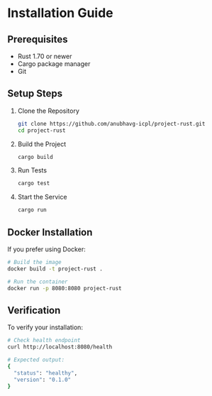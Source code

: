 # Installation Guide

## Prerequisites

- Rust 1.70 or newer
- Cargo package manager
- Git

## Setup Steps

1. Clone the Repository
   ```bash
   git clone https://github.com/anubhavg-icpl/project-rust.git
   cd project-rust
   ```

2. Build the Project
   ```bash
   cargo build
   ```

3. Run Tests
   ```bash
   cargo test
   ```

4. Start the Service
   ```bash
   cargo run
   ```

## Docker Installation

If you prefer using Docker:

```bash
# Build the image
docker build -t project-rust .

# Run the container
docker run -p 8080:8080 project-rust
```

## Verification

To verify your installation:

```bash
# Check health endpoint
curl http://localhost:8080/health

# Expected output:
{
  "status": "healthy",
  "version": "0.1.0"
}